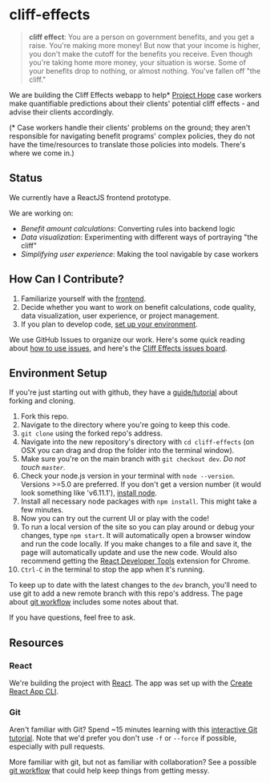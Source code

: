 # cliff-effects

> **cliff effect**: You are a person on government benefits, and you get a raise.  You're making more money!  But now that your income is higher, you don't make the cutoff for the benefits you receive.  Even though you're taking home more money, your situation is worse. Some of your benefits drop to nothing, or almost nothing. You've fallen off "the cliff."

We are building the Cliff Effects webapp to help* [Project Hope](http://www.prohope.org/about/) case workers make quantifiable predictions about their clients' potential cliff effects - and advise their clients accordingly.  

(* Case workers handle their clients' problems on the ground; they aren't responsible for navigating benefit programs' complex policies, they do not have the time/resources to translate those policies into models. There's where we come in.)


## Status
We currently have a ReactJS frontend prototype.

We are working on:

- *Benefit amount calculations*: Converting rules into backend logic
- *Data visualization*: Experimenting with different ways of portraying "the cliff"
- *Simplifying user experience*: Making the tool navigable by case workers


## How Can I Contribute?

1. Familiarize yourself with the [frontend](https://codeforboston.github.io/cliff-effects/#/).
2. Decide whether you want to work on benefit calculations, code quality, data visualization, user experience, or project management.
3. If you plan to develop code, [set up your environment](#environment-setup).

We use GitHub Issues to organize our work.  Here's some quick reading about [how to use issues](https://guides.github.com/features/issues/), and here's the [Cliff Effects issues board](https://github.com/codeforboston/cliff-effects/issues).


## Environment Setup
If you're just starting out with github, they have a [guide/tutorial](https://help.github.com/articles/fork-a-repo/) about forking and cloning.

1. Fork this repo.
2. Navigate to the directory where you're going to keep this code.
3. `git clone` using the forked repo's address.
4. Navigate into the new repository's directory with `cd cliff-effects` (on OSX you can drag and drop the folder into the terminal window).
5. Make sure you're on the main branch with `git checkout dev`.  *Do not touch `master`.*
6. Check your node.js version in your terminal with `node --version`. Versions >=5.0 are preferred. If you don't get a version number (it would look something like 'v6.11.1'), [install node](https://nodejs.org/en/).
7. Install all necessary node packages with `npm install`. This might take a few minutes.
8. Now you can try out the current UI or play with the code!
9. To run a local version of the site so you can play around or debug your changes, type `npm start`. It will automatically open a browser window and run the code locally. If you make changes to a file and save it, the page will automatically update and use the new code. Would also recommend getting the [React Developer Tools](https://www.google.com/url?sa=t&rct=j&q=&esrc=s&source=web&cd=4&cad=rja&uact=8&ved=0ahUKEwiZ__6Vg_jVAhWQ14MKHczrDtoQFgg4MAM&url=https%3A%2F%2Fchrome.google.com%2Fwebstore%2Fdetail%2Freact-developer-tools%2Ffmkadmapgofadopljbjfkapdkoienihi%3Fhl%3Den&usg=AFQjCNEv0udXgBoaukzJa59I_vufhScUbQ) extension for Chrome.
10. `Ctrl-C` in the terminal to stop the app when it's running.

To keep up to date with the latest changes to the `dev` branch, you'll need to use git to add a new remote branch with this repo's address. The page about [git workflow](https://github.com/codeforboston/cliff-effects/wiki/Git-Workflow) includes some notes about that.

If you have questions, feel free to ask.

## Resources

### React

We're building the project with [React](https://facebook.github.io/react/docs/react-api.html). The app was set up with the [Create React App CLI](https://github.com/facebookincubator/create-react-app/blob/master/packages/react-scripts/template/README.md).

### Git

Aren't familiar with Git?  Spend ~15 minutes learning with this [interactive Git tutorial](https://try.github.io/levels/1/challenges/1). Note that we'd prefer you don't use `-f` or `--force` if possible, especially with pull requests.

More familiar with git, but not as familiar with collaboration? See a possible [git workflow](https://github.com/codeforboston/cliff-effects/wiki/Git-Workflow) that could help keep things from getting messy.
